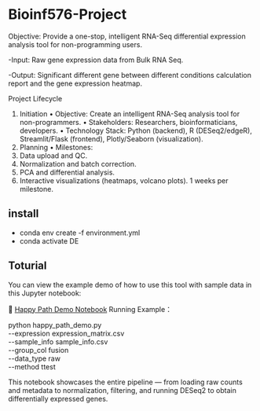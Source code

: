 # Bioinf576-Project

Objective: Provide a one-stop, intelligent RNA-Seq differential expression analysis tool for non-programming users.

-Input: Raw gene expression data from Bulk RNA Seq.

-Output: Significant different gene between different conditions calculation report and the gene expression heatmap. 

Project Lifecycle
1. Initiation
•	Objective: Create an intelligent RNA-Seq analysis tool for non-programmers.
•	Stakeholders: Researchers, bioinformaticians, developers.
•	Technology Stack: Python (backend), R (DESeq2/edgeR), Streamlit/Flask (frontend), Plotly/Seaborn (visualization).
2. Planning
•	Milestones:
1.	Data upload and QC.
2.	Normalization and batch correction.
3.	PCA and differential analysis.
4.	Interactive visualizations (heatmaps, volcano plots).
1 weeks per milestone.
## install
- conda env create -f environment.yml
- conda activate DE


## Toturial 
You can view the example demo of how to use this tool with sample data in this Jupyter notebook:

📎 [Happy Path Demo Notebook](./Tutorials/happy_path_demo.py)
Running Example：


python happy_path_demo.py \
  --expression expression_matrix.csv \
  --sample_info sample_info.csv \
  --group_col fusion \
  --data_type raw \
  --method ttest

This notebook showcases the entire pipeline — from loading raw counts and metadata to normalization, filtering, and running DESeq2 to obtain differentially expressed genes.
